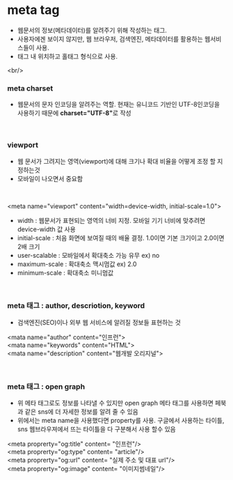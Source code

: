 # meta tag
- 웹문서의 정보(메타데이터)를 알려주기 위해 작성하는 태그.
- 사용자에겐 보이지 않지만, 웹 브라우저, 검색엔진, 메타데이터를 활용하는 웹서비스들이 사용.
- <head>태그 내 위치하고 홀태그 형식으로 사용.

\<br/>

### meta charset
- 웹문서의 문자 인코딩을 알려주는 역할. 현재는 유니코드 기반인 UTF-8인코딩을 사용하기 때문에 <b>charset="UTF-8"</b>로 작성

<br/>

### viewport
- 웹 문서가 그려지는 영역(viewport)에 대해 크기나 확대 비율을 어떻게 조정 할 지 정하는것
- 모바일이 나오면서 중요함
<br/>

\<meta name="viewport" content="width=device-width, initial-scale=1.0">

- width : 웹문서가 표현되는 영역의 너비 지정. 모바일 기기 너비에 맞추려면 device-width 값 사용
- initial-scale : 처음 화면에 보여질 때의 배율 결정. 1.0이면 기본 크기이고 2.0이면 2배 크기
- user-scalable : 모바일에서 확대축소 가능 유무 ex) no
- maximum-scale : 확대축소 맥시멈값 ex) 2.0
- minimum-scale : 확대축소 미니멈값

<br/>

### meta 태그 : author, descriotion, keyword
- 검색엔진(SEO)이나 외부 웹 서비스에 알려질 정보들 표현하는 것

\<mata name="author" content="인프런"><br/>
\<mata name="keywords" content="HTML"><br/>
\<mata name="description" content="웹개발 오리지널">

<br/>

### meta 태그 : open graph
- 위 메타 태그로도 정보를 나타낼 수 있지만 open graph 메타 태그를 사용하면 페북과 같은 sns에 더 자세한 정보를 알려 줄 수 있음
- 위에서는 meta name을 사용했다면 property를 사용. 구글에서 사용하는 타이틀, sns 웹브라우져에서 뜨는 타이틀을 다 구분해서 사용 할수 있음

\<meta proprerty="og:title" content= "인프런"/><br/>
\<meta proprerty="og:type" content= "article"/><br/>
\<meta proprerty="og:url" content= "실제 주소 및 대표 url"/><br/>
\<meta proprerty="og:image" content= "이미지썸네일"/>
